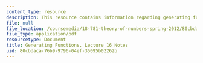 ```yaml
---
content_type: resource
description: This resource contains information regarding generating functions.
file: null
file_location: /coursemedia/18-781-theory-of-numbers-spring-2012/80cbdaca76b9979604ef35095b02262b_MIT18_781S12_lec16.pdf
file_type: application/pdf
resourcetype: Document
title: Generating Functions, Lecture 16 Notes
uid: 80cbdaca-76b9-9796-04ef-35095b02262b
---
```

